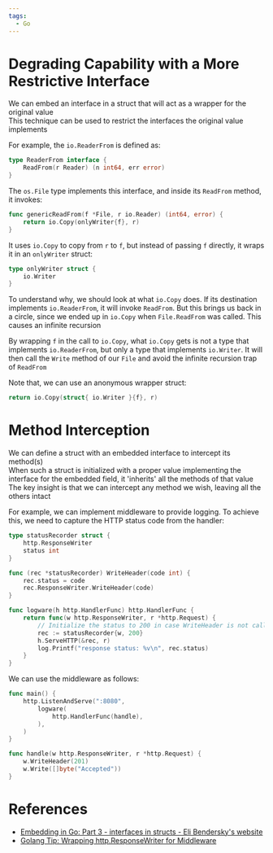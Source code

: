 ```yaml
---
tags:
  - Go
---
```


# Degrading Capability with a More Restrictive Interface

We can embed an interface in a struct that will act as a wrapper for the original value  
This technique can be used to restrict the interfaces the original value implements

For example, the `io.ReaderFrom` is defined as:

```go
type ReaderFrom interface {
    ReadFrom(r Reader) (n int64, err error)
}
```

The `os.File` type implements this interface, and inside its `ReadFrom` method, it invokes:

```go
func genericReadFrom(f *File, r io.Reader) (int64, error) {
	return io.Copy(onlyWriter{f}, r)
}
```

It uses `io.Copy` to copy from `r` to `f`, but instead of passing `f` directly, it wraps it in an `onlyWriter` struct:

```go
type onlyWriter struct {
	io.Writer
}
```

To understand why, we should look at what `io.Copy` does. If its destination implements `io.ReaderFrom`, it will invoke `ReadFrom`. But this brings us back in a circle, since we ended up in `io.Copy` when `File.ReadFrom` was called. This causes an infinite recursion

By wrapping `f` in the call to `io.Copy`, what `io.Copy` gets is not a type that implements `io.ReaderFrom`, but only a type that implements `io.Writer`. It will then call the `Write` method of our `File` and avoid the infinite recursion trap of `ReadFrom`

Note that, we can use an anonymous wrapper struct:

```go
return io.Copy(struct{ io.Writer }{f}, r)
```

# Method Interception

We can define a struct with an embedded interface to intercept its method(s)  
When such a struct is initialized with a proper value implementing the interface for the embedded field, it 'inherits' all the methods of that value  
The key insight is that we can intercept any method we wish, leaving all the others intact

For example, we can implement middleware to provide logging. To achieve this, we need to capture the HTTP status code from the handler:

```go
type statusRecorder struct {
	http.ResponseWriter
	status int
}

func (rec *statusRecorder) WriteHeader(code int) {
	rec.status = code
	rec.ResponseWriter.WriteHeader(code)
}

func logware(h http.HandlerFunc) http.HandlerFunc {
	return func(w http.ResponseWriter, r *http.Request) {
		// Initialize the status to 200 in case WriteHeader is not called
		rec := statusRecorder{w, 200}
		h.ServeHTTP(&rec, r)
		log.Printf("response status: %v\n", rec.status)
	}
}
```

We can use the middleware as follows:

```go
func main() {
	http.ListenAndServe(":8080",
		logware(
			http.HandlerFunc(handle),
		),
	)
}

func handle(w http.ResponseWriter, r *http.Request) {
	w.WriteHeader(201)
	w.Write([]byte("Accepted"))
}
```

# References

- [Embedding in Go: Part 3 - interfaces in structs - Eli Bendersky's website](https://eli.thegreenplace.net/2020/embedding-in-go-part-3-interfaces-in-structs/)
- [Golang Tip: Wrapping http.ResponseWriter for Middleware](https://upgear.io/blog/golang-tip-wrapping-http-response-writer-for-middleware/)
